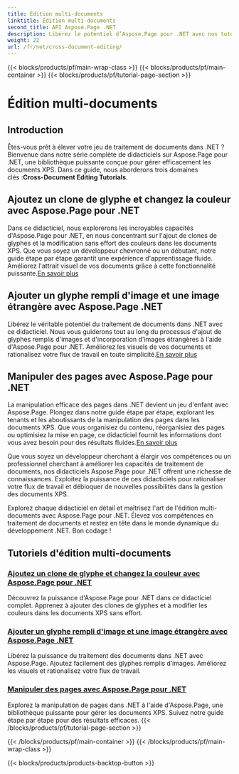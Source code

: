 ```yaml
---
title: Édition multi-documents
linktitle: Édition multi-documents
second_title: API Aspose.Page .NET
description: Libérez le potentiel d’Aspose.Page pour .NET avec nos tutoriels. Ajoutez des clones de glyphes, modifiez les couleurs et manipulez les pages sans effort dans les documents XPS.
weight: 22
url: /fr/net/cross-document-editing/
---
```


{{< blocks/products/pf/main-wrap-class >}}
{{< blocks/products/pf/main-container >}}
{{< blocks/products/pf/tutorial-page-section >}}

# Édition multi-documents


## Introduction

 Êtes-vous prêt à élever votre jeu de traitement de documents dans .NET ? Bienvenue dans notre série complète de didacticiels sur Aspose.Page pour .NET, une bibliothèque puissante conçue pour gérer efficacement les documents XPS. Dans ce guide, nous aborderons trois domaines clés :**Cross-Document Editing Tutorials**.

## Ajoutez un clone de glyphe et changez la couleur avec Aspose.Page pour .NET

 Dans ce didacticiel, nous explorerons les incroyables capacités d'Aspose.Page pour .NET, en nous concentrant sur l'ajout de clones de glyphes et la modification sans effort des couleurs dans les documents XPS. Que vous soyez un développeur chevronné ou un débutant, notre guide étape par étape garantit une expérience d'apprentissage fluide. Améliorez l'attrait visuel de vos documents grâce à cette fonctionnalité puissante.[En savoir plus](./add-glyph-clone-and-change-color/)

## Ajouter un glyphe rempli d'image et une image étrangère avec Aspose.Page .NET

Libérez le véritable potentiel du traitement de documents dans .NET avec ce didacticiel. Nous vous guiderons tout au long du processus d'ajout de glyphes remplis d'images et d'incorporation d'images étrangères à l'aide d'Aspose.Page pour .NET. Améliorez les visuels de vos documents et rationalisez votre flux de travail en toute simplicité.[En savoir plus](./add-image-filled-glyph-and-foreign-image/)

## Manipuler des pages avec Aspose.Page pour .NET

 La manipulation efficace des pages dans .NET devient un jeu d'enfant avec Aspose.Page. Plongez dans notre guide étape par étape, explorant les tenants et les aboutissants de la manipulation des pages dans les documents XPS. Que vous organisiez du contenu, réorganisiez des pages ou optimisiez la mise en page, ce didacticiel fournit les informations dont vous avez besoin pour des résultats fluides.[En savoir plus](./manipulate-pages/)

Que vous soyez un développeur cherchant à élargir vos compétences ou un professionnel cherchant à améliorer les capacités de traitement de documents, nos didacticiels Aspose.Page pour .NET offrent une richesse de connaissances. Exploitez la puissance de ces didacticiels pour rationaliser votre flux de travail et débloquer de nouvelles possibilités dans la gestion des documents XPS.

Explorez chaque didacticiel en détail et maîtrisez l'art de l'édition multi-documents avec Aspose.Page pour .NET. Élevez vos compétences en traitement de documents et restez en tête dans le monde dynamique du développement .NET. Bon codage !
## Tutoriels d'édition multi-documents
### [Ajoutez un clone de glyphe et changez la couleur avec Aspose.Page pour .NET](./add-glyph-clone-and-change-color/)
Découvrez la puissance d'Aspose.Page pour .NET dans ce didacticiel complet. Apprenez à ajouter des clones de glyphes et à modifier les couleurs dans les documents XPS sans effort.
### [Ajouter un glyphe rempli d'image et une image étrangère avec Aspose.Page .NET](./add-image-filled-glyph-and-foreign-image/)
Libérez la puissance du traitement des documents dans .NET avec Aspose.Page. Ajoutez facilement des glyphes remplis d’images. Améliorez les visuels et rationalisez votre flux de travail.
### [Manipuler des pages avec Aspose.Page pour .NET](./manipulate-pages/)
Explorez la manipulation de pages dans .NET à l'aide d'Aspose.Page, une bibliothèque puissante pour gérer les documents XPS. Suivez notre guide étape par étape pour des résultats efficaces.
{{< /blocks/products/pf/tutorial-page-section >}}

{{< /blocks/products/pf/main-container >}}
{{< /blocks/products/pf/main-wrap-class >}}

{{< blocks/products/products-backtop-button >}}
